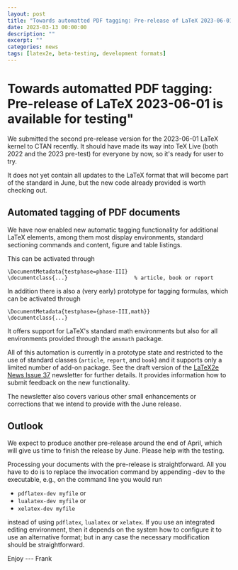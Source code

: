 ```yaml
---
layout: post
title: "Towards automatted PDF tagging: Pre-release of LaTeX 2023-06-01 is available for testing"
date: 2023-03-13 00:00:00
description: ""
excerpt: ""
categories: news
tags: [latex2e, beta-testing, development formats]
---
```


# Towards automatted PDF tagging: Pre-release of LaTeX 2023-06-01 is available for testing"

We submitted the second pre-release version for the 2023-06-01 LaTeX
kernel to CTAN recently. It should have made its way into TeX Live
(both 2022 and the 2023 pre-test) for everyone by now, so it's ready
for user to try.

It does not yet contain all updates to the LaTeX format that will
become part of the standard in June, but the new code already provided
is worth checking out.

## Automated tagging of PDF documents

We have now enabled new automatic tagging functionality for additional
LaTeX elements, among them most display environments, standard
sectioning commands and content, figure and table listings.

This can be activated through
```
\DocumentMetadata{testphase=phase-III}
\documentclass{...}                     % article, book or report
```
In addition there is also a (very early) prototype for tagging formulas, which can be activated through
```
\DocumentMetadata{testphase={phase-III,math}}
\documentclass{...}
```
It offers support for LaTeX's standard math environments but also for
all environments provided through the `amsmath` package.

All of this automation is currently in a prototype state and
restricted to the use of standard classes (`article`, `report`, and
`book`) and it supports only a limited number of add-on package. See the
draft version of the <a
href="{{site.baseurl}}/news/latex2e-news/ltnews37.pdf">LaTeX2e News
Issue 37</a> newsletter for further details. It provides information
how to submit feedback on the new functionality.


The newsletter also covers various other small enhancements or
corrections that we intend to provide with the June release.

## Outlook

We expect to produce another pre-release around the end of April, which will
give us time to finish the release by June. Please help with the testing.

Processing your documents with the pre-release is straightforward. All you have
to do is to replace the invocation command by appending -dev to the executable,
e.g., on the command line you would run

 - `pdflatex-dev myfile` or
 - `lualatex-dev myfile` or
 - `xelatex-dev myfile`

instead of using `pdflatex`, `lualatex` or `xelatex`. If you use an integrated
editing environment, then it depends on the system how to configure it to use an
alternative format; but in any case the necessary modification should be
straightforward.


Enjoy --- Frank


